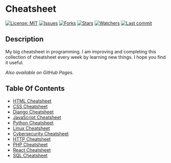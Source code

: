 # Cheatsheet

[![License: MIT](https://img.shields.io/github/license/ILoveBacteria/cheatsheet)](https://github.com/ILoveBacteria/cheatsheet/blob/master/LICENSE)
[![Issues](https://img.shields.io/github/issues/ILoveBacteria/cheatsheet)](https://github.com/ILoveBacteria/cheatsheet/issues)
[![Forks](https://img.shields.io/github/forks/ILoveBacteria/cheatsheet)](https://github.com/ILoveBacteria/cheatsheet/network/members)
[![Stars](https://img.shields.io/github/stars/ILoveBacteria/cheatsheet)]()
[![Watchers](https://img.shields.io/github/watchers/ILoveBacteria/cheatsheet)]()
[![Last commit](https://img.shields.io/github/last-commit/ILoveBacteria/cheatsheet)](https://github.com/ILoveBacteria/cheatsheet/commits/master)

## Description
My big cheatsheet in programming. I am improving and completing this collection of cheatsheet every week by learning new things. I hope you find it useful.

*Also available on GitHub Pages.*

## Table Of Contents
- [HTML Cheatsheet](HTML/)
- [CSS Cheatsheet](CSS/)
- [Django Cheatsheet](Django/)
- [JavaScript Cheatsheet](JavaScript/)
- [Python Cheatsheet](Python/)
- [Linux Cheatsheet](Linux/)
- [Cybersecurity Cheatsheet](Cybersecurity/)
- [HTTP Cheatsheet](HTTP/)
- [PHP Cheatsheet](PHP/)
- [React Cheatsheet](React/)
- [SQL Cheatsheet](SQL/)